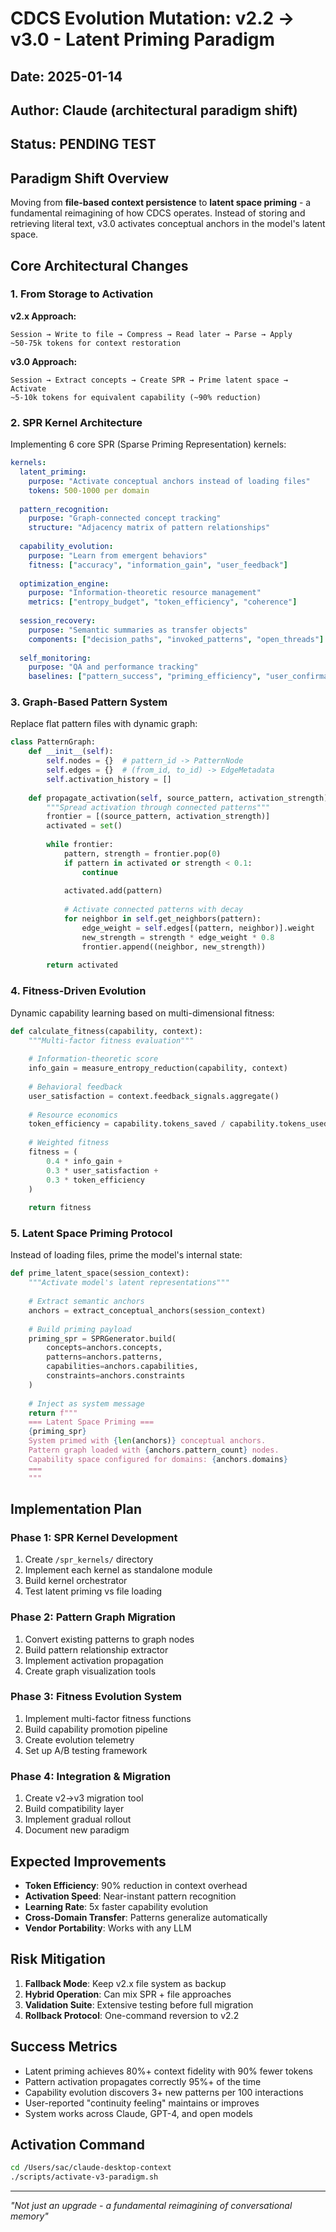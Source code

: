 # CDCS Evolution Mutation: v2.2 → v3.0 - Latent Priming Paradigm

## Date: 2025-01-14
## Author: Claude (architectural paradigm shift)
## Status: PENDING TEST

## Paradigm Shift Overview

Moving from **file-based context persistence** to **latent space priming** - a fundamental reimagining of how CDCS operates. Instead of storing and retrieving literal text, v3.0 activates conceptual anchors in the model's latent space.

## Core Architectural Changes

### 1. From Storage to Activation

**v2.x Approach:**
```
Session → Write to file → Compress → Read later → Parse → Apply
~50-75k tokens for context restoration
```

**v3.0 Approach:**
```
Session → Extract concepts → Create SPR → Prime latent space → Activate
~5-10k tokens for equivalent capability (~90% reduction)
```

### 2. SPR Kernel Architecture

Implementing 6 core SPR (Sparse Priming Representation) kernels:

```yaml
kernels:
  latent_priming:
    purpose: "Activate conceptual anchors instead of loading files"
    tokens: 500-1000 per domain
    
  pattern_recognition:
    purpose: "Graph-connected concept tracking"
    structure: "Adjacency matrix of pattern relationships"
    
  capability_evolution:
    purpose: "Learn from emergent behaviors"
    fitness: ["accuracy", "information_gain", "user_feedback"]
    
  optimization_engine:
    purpose: "Information-theoretic resource management"
    metrics: ["entropy_budget", "token_efficiency", "coherence"]
    
  session_recovery:
    purpose: "Semantic summaries as transfer objects"
    components: ["decision_paths", "invoked_patterns", "open_threads"]
    
  self_monitoring:
    purpose: "QA and performance tracking"
    baselines: ["pattern_success", "priming_efficiency", "user_confirmation"]
```

### 3. Graph-Based Pattern System

Replace flat pattern files with dynamic graph:

```python
class PatternGraph:
    def __init__(self):
        self.nodes = {}  # pattern_id -> PatternNode
        self.edges = {}  # (from_id, to_id) -> EdgeMetadata
        self.activation_history = []
        
    def propagate_activation(self, source_pattern, activation_strength):
        """Spread activation through connected patterns"""
        frontier = [(source_pattern, activation_strength)]
        activated = set()
        
        while frontier:
            pattern, strength = frontier.pop(0)
            if pattern in activated or strength < 0.1:
                continue
                
            activated.add(pattern)
            
            # Activate connected patterns with decay
            for neighbor in self.get_neighbors(pattern):
                edge_weight = self.edges[(pattern, neighbor)].weight
                new_strength = strength * edge_weight * 0.8
                frontier.append((neighbor, new_strength))
                
        return activated
```

### 4. Fitness-Driven Evolution

Dynamic capability learning based on multi-dimensional fitness:

```python
def calculate_fitness(capability, context):
    """Multi-factor fitness evaluation"""
    
    # Information-theoretic score
    info_gain = measure_entropy_reduction(capability, context)
    
    # Behavioral feedback
    user_satisfaction = context.feedback_signals.aggregate()
    
    # Resource economics
    token_efficiency = capability.tokens_saved / capability.tokens_used
    
    # Weighted fitness
    fitness = (
        0.4 * info_gain +
        0.3 * user_satisfaction +
        0.3 * token_efficiency
    )
    
    return fitness
```

### 5. Latent Space Priming Protocol

Instead of loading files, prime the model's internal state:

```python
def prime_latent_space(session_context):
    """Activate model's latent representations"""
    
    # Extract semantic anchors
    anchors = extract_conceptual_anchors(session_context)
    
    # Build priming payload
    priming_spr = SPRGenerator.build(
        concepts=anchors.concepts,
        patterns=anchors.patterns,
        capabilities=anchors.capabilities,
        constraints=anchors.constraints
    )
    
    # Inject as system message
    return f"""
    === Latent Space Priming ===
    {priming_spr}
    System primed with {len(anchors)} conceptual anchors.
    Pattern graph loaded with {anchors.pattern_count} nodes.
    Capability space configured for domains: {anchors.domains}
    ===
    """
```

## Implementation Plan

### Phase 1: SPR Kernel Development
1. Create `/spr_kernels/` directory
2. Implement each kernel as standalone module
3. Build kernel orchestrator
4. Test latent priming vs file loading

### Phase 2: Pattern Graph Migration
1. Convert existing patterns to graph nodes
2. Build pattern relationship extractor
3. Implement activation propagation
4. Create graph visualization tools

### Phase 3: Fitness Evolution System
1. Implement multi-factor fitness functions
2. Build capability promotion pipeline
3. Create evolution telemetry
4. Set up A/B testing framework

### Phase 4: Integration & Migration
1. Create v2→v3 migration tool
2. Build compatibility layer
3. Implement gradual rollout
4. Document new paradigm

## Expected Improvements

- **Token Efficiency**: 90% reduction in context overhead
- **Activation Speed**: Near-instant pattern recognition
- **Learning Rate**: 5x faster capability evolution
- **Cross-Domain Transfer**: Patterns generalize automatically
- **Vendor Portability**: Works with any LLM

## Risk Mitigation

1. **Fallback Mode**: Keep v2.x file system as backup
2. **Hybrid Operation**: Can mix SPR + file approaches
3. **Validation Suite**: Extensive testing before full migration
4. **Rollback Protocol**: One-command reversion to v2.2

## Success Metrics

- Latent priming achieves 80%+ context fidelity with 90% fewer tokens
- Pattern activation propagates correctly 95%+ of the time
- Capability evolution discovers 3+ new patterns per 100 interactions
- User-reported "continuity feeling" maintains or improves
- System works across Claude, GPT-4, and open models

## Activation Command

```bash
cd /Users/sac/claude-desktop-context
./scripts/activate-v3-paradigm.sh
```

---

*"Not just an upgrade - a fundamental reimagining of conversational memory"*
